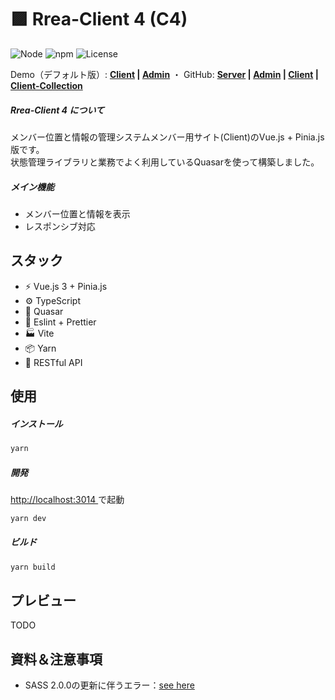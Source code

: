 # 🟪 Rrea-Client 4 (C4)

![Node](https://img.shields.io/badge/Node.js-v18.0.0-fb7185.svg?logo=&style=flat-square)  ![npm](https://img.shields.io/badge/npm-1.0.0-84CC16.svg?style=flat-square)  ![License](https://img.shields.io/badge/License-MIT-0284C7.svg?logo=&style=flat-square)

Demo（デフォルト版）: **[Client]() | [Admin]()**  ・  GitHub: **[Server](https://github.com/kensoz/Rrea-server) | [Admin](https://github.com/kensoz/Rrea-admin) | [Client](https://github.com/kensoz/Rrea-client) | [Client-Collection](https://github.com/kensoz/Rrea-client-collection)**

##### Rrea-Client 4 について

メンバー位置と情報の管理システムメンバー用サイト(Client)のVue.js + Pinia.js版です。\
状態管理ライブラリと業務でよく利用しているQuasarを使って構築しました。

##### メイン機能

+ メンバー位置と情報を表示
+ レスポンシブ対応



## スタック

+ ⚡️ Vue.js 3 + Pinia.js
+ ⚙️ TypeScript
+ 🎨 Quasar
+ 📑 Eslint + Prettier
+ 🏭 Vite
+ 📦 Yarn
+ 🔺 RESTful API



## 使用

##### インストール

```bash
yarn
```

##### 開発

[http://localhost:3014 ](http://localhost:3014) で起動

```bash
yarn dev
```

##### ビルド

```bash
yarn build
```



## プレビュー

TODO



## 資料＆注意事項

+ SASS 2.0.0の更新に伴うエラー：[see here](https://stackoverflow.com/questions/67631879/nuxtjs-vuetify-throwing-lots-of-using-for-division-is-deprecated-and-will-be)
